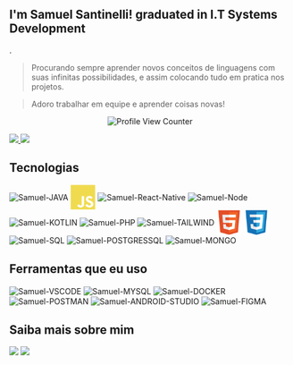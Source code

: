## I'm Samuel Santinelli! graduated in I.T Systems Development
.
>Procurando sempre aprender novos conceitos de linguagens com suas infinitas possibilidades, e assim colocando tudo em pratica nos projetos.

>Adoro trabalhar em equipe e aprender coisas novas!

<div align="center">
  
  ![Profile View Counter](https://komarev.com/ghpvc/?username=samuel-santinelli)
  
  <a href="https://github.com/samuel-santinelli">
 </div>
 <img height="175em" src="https://github-readme-stats.vercel.app/api?username=samuel-santinelli&show_icons=true&theme=gotham&hide_border=true"/>
 <img height="175em" src="https://github-readme-stats.vercel.app/api/top-langs?username=samuel-santinelli&show_icons=true&locale=pt-br&layout=compact&theme=gotham&hide_border=true"/>
  
   
</a>

  
## Tecnologias
  
<div style="display: inline_block">
  <img align="center" alt="Samuel-JAVA" height="45" width="45" src="https://cdn.jsdelivr.net/gh/devicons/devicon/icons/java/java-original.svg"/>
  <img align="center" alt="Samuel-Js" height="45" width="45" src="https://raw.githubusercontent.com/devicons/devicon/master/icons/javascript/javascript-plain.svg"/>
  <img align="center" alt="Samuel-React-Native" height="45" width="45" src="https://cdn.jsdelivr.net/gh/devicons/devicon/icons/react/react-original.svg"/>
  <img align="center" alt="Samuel-Node" height="45" width="45"src="https://cdn.jsdelivr.net/gh/devicons/devicon/icons/nodejs/nodejs-original.svg" />
  <img align="center" alt="Samuel-KOTLIN" height="45" width="45" src="https://cdn.jsdelivr.net/gh/devicons/devicon/icons/kotlin/kotlin-original.svg"/>
  <img align="center" alt="Samuel-PHP" height="45" width="45"src="https://cdn.jsdelivr.net/gh/devicons/devicon/icons/php/php-original.svg"/>
  <img align="center" alt="Samuel-TAILWIND" height="45" width="45" src="https://cdn.jsdelivr.net/gh/devicons/devicon/icons/tailwindcss/tailwindcss-plain.svg" />
  <img align="center" alt="Samuel-HTML" height="45" width="45" src="https://raw.githubusercontent.com/devicons/devicon/master/icons/html5/html5-original.svg"/>
  <img align="center" alt="Samuel-CSS" height="45" width="45" src="https://raw.githubusercontent.com/devicons/devicon/master/icons/css3/css3-original.svg"/>
  <img align="center" alt="Samuel-SQL" height="45" width="45" src="https://cdn.jsdelivr.net/gh/devicons/devicon/icons/mysql/mysql-plain.svg"/>
  <img align="center" alt="Samuel-POSTGRESSQL" height="45" width="45" src="https://cdn.jsdelivr.net/gh/devicons/devicon/icons/postgresql/postgresql-original.svg" />   
  <img align="center" alt="Samuel-MONGO" height="45" width="45" src="https://cdn.jsdelivr.net/gh/devicons/devicon/icons/mongodb/mongodb-original.svg" />
          
 </div>
  
## Ferramentas que eu uso
<div style="display: inline_block">
  <img align="center" alt="Samuel-VSCODE" height="45" width="45" src="https://cdn.jsdelivr.net/gh/devicons/devicon/icons/vscode/vscode-original.svg"> 
  <img align="center" alt="Samuel-MYSQL" height="55" width="55" src="https://cdn.jsdelivr.net/gh/devicons/devicon/icons/mysql/mysql-plain-wordmark.svg" />
  <img align="center" alt="Samuel-DOCKER" height="45" width="45" src="https://cdn.jsdelivr.net/gh/devicons/devicon/icons/docker/docker-plain.svg" />
  <img align="center" alt="Samuel-POSTMAN" height="45" width="45" src="https://img.icons8.com/external-tal-revivo-shadow-tal-revivo/48/000000/external-postman-is-the-only-complete-api-development-environment-logo-shadow-tal-revivo.png"/>
  <img align="center" alt="Samuel-ANDROID-STUDIO" height="45" width="45" src="https://cdn.jsdelivr.net/gh/devicons/devicon/icons/android/android-original.svg">
  <img align="center" alt="Samuel-FIGMA" height="45" width="45" src="https://cdn.jsdelivr.net/gh/devicons/devicon/icons/figma/figma-original.svg" />
          
  
  ## Saiba mais sobre mim
  <div>
     <a href="https://www.linkedin.com/in/samuel-santinelli-701112213/" target="_blank"><img src="https://img.shields.io/badge/-LinkedIn-%230077B5?style=for-the-badge&logo=linkedin&logoColor=white" target="_blank"></a> 
     <a href="mailto:samuelsantinelli@gmail.com"><img src="https://img.shields.io/badge/-Gmail-%23333?style=for-the-badge&logo=gmail&logoColor=white" target="_blank"></a>
  </div>  
